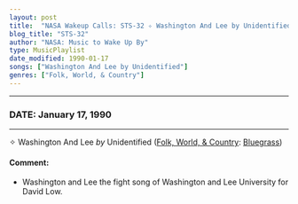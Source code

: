 ```yaml
---
layout: post
title:  "NASA Wakeup Calls: STS-32 ✧ Washington And Lee by Unidentified ✵ January 17, 1990"
blog_title: "STS-32"
author: "NASA: Music to Wake Up By"
type: MusicPlaylist
date_modified: 1990-01-17
songs: ["Washington And Lee by Unidentified"]
genres: ["Folk, World, & Country"]
---
```


----
### DATE: January 17, 1990
----
✧ Washington And Lee *by* Unidentified ([Folk, World, & Country](https://www.discogs.com/genre/Folk%2C%20World%2C%20%26%20Country): [Bluegrass](https://www.discogs.com/style/Bluegrass)) <a target="blank_" href="https://www.discogs.com/The-Pike-Brothers-And-The-Pine-Hill-Ranchers-Washington-And-Lee-Fling/release/12852136">
    <i class="fas fa-compact-disc"
       title="Discogs entry for this song"
       alt="Discogs entry for this song"
       style="font-size: 1.1em;"></i></a>
    

#### Comment:
* Washington and Lee the fight song of Washington and Lee University for David Low.



<br/>
<center>
	<a target="_blank"
	   href="https://twitter.com/intent/tweet?hashtags=Space,NASA,Playlist,NASAWakeupCalls,SpaceProgram&text=🚀 {{ page.author}}, '{{ page.songs.first }}' {{ page.title }}, {{ site.url }}{{ page.url }}&via=nasawakeupcalls"><i class="fab fa-twitter" title="Tweet this page" alt="Tweet this page" style="font-size: 1.3em;"></i></a>
	&nbsp; 	<i class="fas fa-user-astronaut" style="font-size: 1.5em;"></i> &nbsp;
    <a id="custom_amazon_link"
       type="amzn" search="#"
       category="popular music">
    <i class="fab fa-amazon" style="font-size: 1.3em;"></i></a>
</center>

<!-- Randomly resolve an individual entry from a song array -->
<script src="/assets/javascript/seedrandom.min.js"></script>
<script>
  var wake_me_up = ["Washington And Lee by Unidentified"];
  var prng = new Math.seedrandom();
  function randomSong() {
    song = wake_me_up[Math.floor(Math.random() * wake_me_up.length)];
    var amazon_link = document.getElementById("custom_amazon_link");
    amazon_link.setAttribute("search", song);
  }
  window.onload = randomSong();
</script>
